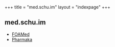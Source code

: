 +++
title = "med.schu.im"
layout = "indexpage"
+++

## med.schu.im

* [FOAMed](https://foam.med.schu.im)
* [Pharmaka](https://pharmaka.med.schu.im)
